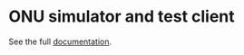 # ONU simulator and test client

See the full [documentation](https://broadbandforum.github.io/obbaa-onu-simulator/).
